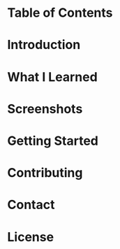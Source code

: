 # Table of Contents
# Introduction
# What I Learned
# Screenshots
# Getting Started
# Contributing
# Contact
# License